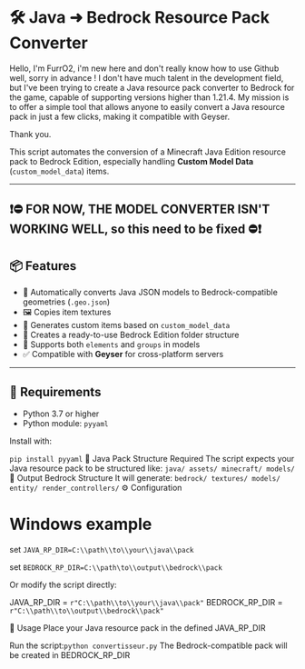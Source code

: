 # 🛠️ Java ➜ Bedrock Resource Pack Converter

Hello, I'm FurrO2, i'm new here and don't really know how to use Github well, sorry in advance !  I don't have much talent in the development field, but I've been trying to create a Java resource pack converter to Bedrock for the game, capable of supporting versions higher than 1.21.4. My mission is to offer a simple tool that allows anyone to easily convert a Java resource pack in just a few clicks, making it compatible with Geyser.

Thank you.


This script automates the conversion of a Minecraft Java Edition resource pack to Bedrock Edition, especially handling **Custom Model Data** (`custom_model_data`) items.

---


## ❗⛔ FOR NOW, THE MODEL CONVERTER ISN'T WORKING WELL, so this need to be fixed ⛔❗


## 📦 Features

- 🔁 Automatically converts Java JSON models to Bedrock-compatible geometries (`.geo.json`)
- 🖼️ Copies item textures
- 🧱 Generates custom items based on `custom_model_data`
- 📁 Creates a ready-to-use Bedrock Edition folder structure
- 🧩 Supports both `elements` and `groups` in models
- ✅ Compatible with **Geyser** for cross-platform servers

---

## 🚀 Requirements

- Python 3.7 or higher  
- Python module: `pyyaml`

Install with:

`
pip install pyyaml
`
 📁 Java Pack Structure Required
The script expects your Java resource pack to be structured like:
`
java/
assets/
minecraft/
models/
`
📁 Output Bedrock Structure
It will generate:
`
bedrock/
textures/
models/
entity/
render_controllers/
`
⚙️ Configuration

# Windows example

set `JAVA_RP_DIR=C:\\path\\to\\your\\java\\pack`

set `BEDROCK_RP_DIR=C:\\path\to\\output\\bedrock\\pack
`

Or modify the script directly:

JAVA_RP_DIR = `r"C:\\path\\to\\your\\java\\pack"`
BEDROCK_RP_DIR = `r"C:\\path\\to\\output\\bedrock\\pack"`

🧪 Usage
Place your Java resource pack in the defined JAVA_RP_DIR

Run the script:`
python convertisseur.py
`
The Bedrock-compatible pack will be created in BEDROCK_RP_DIR
